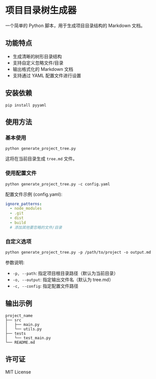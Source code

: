 # 项目目录树生成器

一个简单的 Python 脚本，用于生成项目目录结构的 Markdown 文档。

## 功能特点

- 生成清晰的树形目录结构
- 支持自定义忽略文件/目录
- 输出格式化的 Markdown 文档
- 支持通过 YAML 配置文件进行设置

## 安装依赖

```shell
pip install pyyaml
```

## 使用方法

### 基本使用

```shell
python generate_project_tree.py
```

这将在当前目录生成 `tree.md` 文件。

### 使用配置文件

```shell
python generate_project_tree.py -c config.yaml
```

配置文件示例 (config.yaml):
```yaml
ignore_patterns:
  - node_modules
  - .git
  - dist
  - build
  # 添加其他要忽略的文件/目录
```

### 自定义选项

```shell
python generate_project_tree.py -p /path/to/project -o output.md
```

参数说明:
- `-p, --path`: 指定项目根目录路径（默认为当前目录）
- `-o, --output`: 指定输出文件名（默认为 tree.md）
- `-c, --config`: 指定配置文件路径

## 输出示例

```
project_name
├── src
│   ├── main.py
│   └── utils.py
├── tests
│   └── test_main.py
└── README.md
```

## 许可证

MIT License